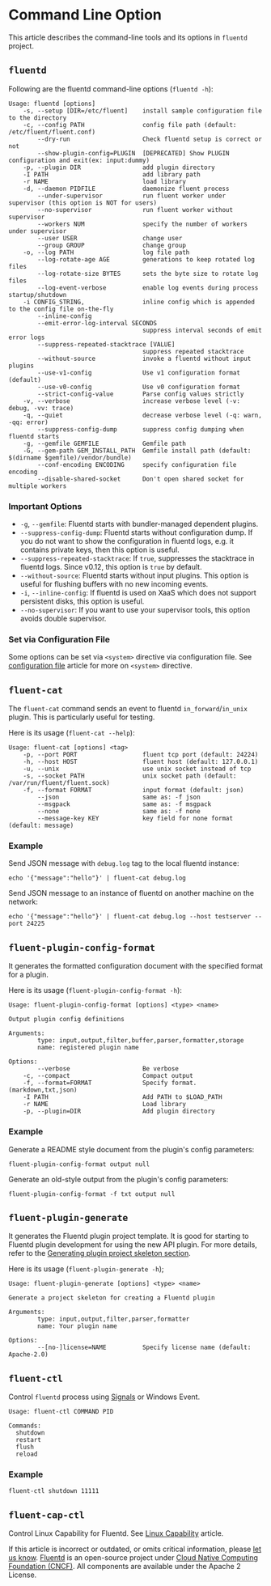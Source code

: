 # Command Line Option

This article describes the command-line tools and its options in `fluentd` project.

## `fluentd`

Following are the fluentd command-line options \(`fluentd -h`\):

```text
Usage: fluentd [options]
    -s, --setup [DIR=/etc/fluent]    install sample configuration file to the directory
    -c, --config PATH                config file path (default: /etc/fluent/fluent.conf)
        --dry-run                    Check fluentd setup is correct or not
        --show-plugin-config=PLUGIN  [DEPRECATED] Show PLUGIN configuration and exit(ex: input:dummy)
    -p, --plugin DIR                 add plugin directory
    -I PATH                          add library path
    -r NAME                          load library
    -d, --daemon PIDFILE             daemonize fluent process
        --under-supervisor           run fluent worker under supervisor (this option is NOT for users)
        --no-supervisor              run fluent worker without supervisor
        --workers NUM                specify the number of workers under supervisor
        --user USER                  change user
        --group GROUP                change group
    -o, --log PATH                   log file path
        --log-rotate-age AGE         generations to keep rotated log files
        --log-rotate-size BYTES      sets the byte size to rotate log files
        --log-event-verbose          enable log events during process startup/shutdown
    -i CONFIG_STRING,                inline config which is appended to the config file on-the-fly
        --inline-config
        --emit-error-log-interval SECONDS
                                     suppress interval seconds of emit error logs
        --suppress-repeated-stacktrace [VALUE]
                                     suppress repeated stacktrace
        --without-source             invoke a fluentd without input plugins
        --use-v1-config              Use v1 configuration format (default)
        --use-v0-config              Use v0 configuration format
        --strict-config-value        Parse config values strictly
    -v, --verbose                    increase verbose level (-v: debug, -vv: trace)
    -q, --quiet                      decrease verbose level (-q: warn, -qq: error)
        --suppress-config-dump       suppress config dumping when fluentd starts
    -g, --gemfile GEMFILE            Gemfile path
    -G, --gem-path GEM_INSTALL_PATH  Gemfile install path (default: $(dirname $gemfile)/vendor/bundle)
        --conf-encoding ENCODING     specify configuration file encoding
        --disable-shared-socket      Don't open shared socket for multiple workers
```

### Important Options

* `-g`, `--gemfile`: Fluentd starts with bundler-managed dependent plugins.
* `--suppress-config-dump`: Fluentd starts without configuration dump. If you do not want to show the configuration in fluentd logs, e.g. it contains private keys, then this option is useful.
* `--suppress-repeated-stacktrace`: If `true`, suppresses the stacktrace in fluentd logs. Since v0.12, this option is `true` by default.
* `--without-source`: Fluentd starts without input plugins. This option is useful for flushing buffers with no new incoming events.
* `-i`, `--inline-config`: If fluentd is used on XaaS which does not support persistent disks, this option is useful.
* `--no-supervisor`: If you want to use your supervisor tools, this option avoids double supervisor.

### Set via Configuration File

Some options can be set via `<system>` directive via configuration file. See [configuration file](../configuration/config-file.md) article for more on `<system>` directive.

## `fluent-cat`

The `fluent-cat` command sends an event to fluentd `in_forward`/`in_unix` plugin. This is particularly useful for testing.

Here is its usage \(`fluent-cat --help`\):

```text
Usage: fluent-cat [options] <tag>
    -p, --port PORT                  fluent tcp port (default: 24224)
    -h, --host HOST                  fluent host (default: 127.0.0.1)
    -u, --unix                       use unix socket instead of tcp
    -s, --socket PATH                unix socket path (default: /var/run/fluent/fluent.sock)
    -f, --format FORMAT              input format (default: json)
        --json                       same as: -f json
        --msgpack                    same as: -f msgpack
        --none                       same as: -f none
        --message-key KEY            key field for none format (default: message)
```

### Example

Send JSON message with `debug.log` tag to the local fluentd instance:

```text
echo '{"message":"hello"}' | fluent-cat debug.log
```

Send JSON message to an instance of fluentd on another machine on the network:

```text
echo '{"message":"hello"}' | fluent-cat debug.log --host testserver --port 24225
```

## `fluent-plugin-config-format`

It generates the formatted configuration document with the specified format for a plugin.

Here is its usage \(`fluent-plugin-config-format -h`\):

```text
Usage: fluent-plugin-config-format [options] <type> <name>

Output plugin config definitions

Arguments:
        type: input,output,filter,buffer,parser,formatter,storage
        name: registered plugin name

Options:
        --verbose                    Be verbose
    -c, --compact                    Compact output
    -f, --format=FORMAT              Specify format. (markdown,txt,json)
    -I PATH                          Add PATH to $LOAD_PATH
    -r NAME                          Load library
    -p, --plugin=DIR                 Add plugin directory
```

### Example

Generate a README style document from the plugin's config parameters:

```text
fluent-plugin-config-format output null
```

Generate an old-style output from the plugin's config parameters:

```text
fluent-plugin-config-format -f txt output null
```

## `fluent-plugin-generate`

It generates the Fluentd plugin project template. It is good for starting to Fluentd plugin development for using the new API plugin. For more details, refer to the [Generating plugin project skeleton section](../plugin-development/#generating-plugin-project-skeleton).

Here is its usage \(`fluent-plugin-generate -h`\);

```text
Usage: fluent-plugin-generate [options] <type> <name>

Generate a project skeleton for creating a Fluentd plugin

Arguments:
        type: input,output,filter,parser,formatter
        name: Your plugin name

Options:
        --[no-]license=NAME          Specify license name (default: Apache-2.0)
```

## `fluent-ctl`

Control `fluentd` process using [Signals](signals.md) or Windows Event.

```text
Usage: fluent-ctl COMMAND PID

Commands:
  shutdown
  restart
  flush
  reload
```

### Example

```text
fluent-ctl shutdown 11111
```

## `fluent-cap-ctl`

Control Linux Capability for Fluentd. See [Linux Capability](linux-capability.md) article.

If this article is incorrect or outdated, or omits critical information, please [let us know](https://github.com/fluent/fluentd-docs-gitbook/issues?state=open). [Fluentd](http://www.fluentd.org/) is an open-source project under [Cloud Native Computing Foundation \(CNCF\)](https://cncf.io/). All components are available under the Apache 2 License.


